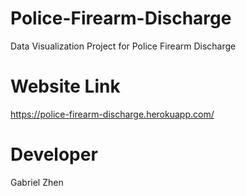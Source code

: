 # Police-Firearm-Discharge
Data Visualization Project for Police Firearm Discharge

# Website Link
https://police-firearm-discharge.herokuapp.com/

# Developer
Gabriel Zhen
